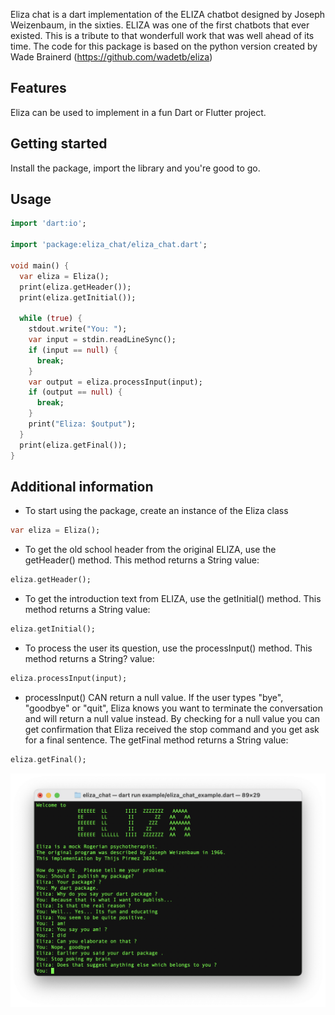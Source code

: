 Eliza chat is a dart implementation of the ELIZA chatbot designed by Joseph Weizenbaum, in the sixties. ELIZA was one of the first chatbots that ever existed. This is a tribute to that wonderfull work that was well ahead of its time. The code for this package is based on the python version created by Wade Brainerd (https://github.com/wadetb/eliza)

## Features

Eliza can be used to implement in a fun Dart or Flutter project.

## Getting started

Install the package, import the library and you're good to go.

## Usage

```dart
import 'dart:io';

import 'package:eliza_chat/eliza_chat.dart';

void main() {
  var eliza = Eliza();
  print(eliza.getHeader());
  print(eliza.getInitial());

  while (true) {
    stdout.write("You: ");
    var input = stdin.readLineSync();
    if (input == null) {
      break;
    }
    var output = eliza.processInput(input);
    if (output == null) {
      break;
    }
    print("Eliza: $output");
  }
  print(eliza.getFinal());
}
```

## Additional information

- To start using the package, create an instance of the Eliza class

```dart
var eliza = Eliza();
```

- To get the old school header from the original ELIZA, use the getHeader() method. This method returns a String value:

```dart
eliza.getHeader();
```

- To get the introduction text from ELIZA, use the getInitial() method. This method returns a String value:

```dart
eliza.getInitial();
```

- To process the user its question, use the processInput() method. This method returns a String? value:

```dart
eliza.processInput(input);
```

- processInput() CAN return a null value. If the user types "bye", "goodbye" or "quit", Eliza knows you want to terminate the conversation and will return a null value instead. By checking for a null value you can get confirmation that Eliza received the stop command and you get ask for a final sentence. The getFinal method returns a String value:

```dart
eliza.getFinal();
```

![A screenshot of the example code](/screenshot.png)